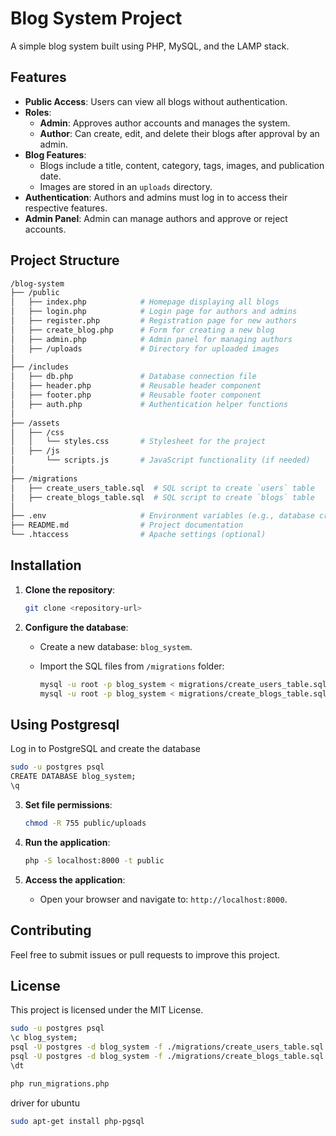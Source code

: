 # Blog System Project

A simple blog system built using PHP, MySQL, and the LAMP stack.

## Features

- **Public Access**: Users can view all blogs without authentication.
- **Roles**:
  - **Admin**: Approves author accounts and manages the system.
  - **Author**: Can create, edit, and delete their blogs after approval by an admin.
- **Blog Features**:
  - Blogs include a title, content, category, tags, images, and publication date.
  - Images are stored in an `uploads` directory.
- **Authentication**: Authors and admins must log in to access their respective features.
- **Admin Panel**: Admin can manage authors and approve or reject accounts.

## Project Structure

```bash
/blog-system
├── /public
│   ├── index.php            # Homepage displaying all blogs
│   ├── login.php            # Login page for authors and admins
│   ├── register.php         # Registration page for new authors
│   ├── create_blog.php      # Form for creating a new blog
│   ├── admin.php            # Admin panel for managing authors
│   ├── /uploads             # Directory for uploaded images
│
├── /includes
│   ├── db.php               # Database connection file
│   ├── header.php           # Reusable header component
│   ├── footer.php           # Reusable footer component
│   ├── auth.php             # Authentication helper functions
│
├── /assets
│   ├── /css
│   │   └── styles.css       # Stylesheet for the project
│   ├── /js
│       └── scripts.js       # JavaScript functionality (if needed)
│
├── /migrations
│   ├── create_users_table.sql  # SQL script to create `users` table
│   ├── create_blogs_table.sql  # SQL script to create `blogs` table
│
├── .env                     # Environment variables (e.g., database credentials)
├── README.md                # Project documentation
└── .htaccess                # Apache settings (optional)
```

## Installation

1. **Clone the repository**:

   ```bash
   git clone <repository-url>
   ```

2. **Configure the database**:

   - Create a new database: `blog_system`.
   - Import the SQL files from `/migrations` folder:

     ```bash
     mysql -u root -p blog_system < migrations/create_users_table.sql
     mysql -u root -p blog_system < migrations/create_blogs_table.sql
     ```

## Using Postgresql

Log in to PostgreSQL and create the database

```bash
sudo -u postgres psql
CREATE DATABASE blog_system;
\q
```

3. **Set file permissions**:

   ```bash
   chmod -R 755 public/uploads
   ```

4. **Run the application**:

   ```bash
   php -S localhost:8000 -t public
   ```

5. **Access the application**:
   - Open your browser and navigate to: `http://localhost:8000`.

## Contributing

Feel free to submit issues or pull requests to improve this project.

## License

This project is licensed under the MIT License.

```bash
sudo -u postgres psql
\c blog_system;
psql -U postgres -d blog_system -f ./migrations/create_users_table.sql
psql -U postgres -d blog_system -f ./migrations/create_blogs_table.sql
\dt

```

```bash
php run_migrations.php
```

driver for ubuntu

```bash
sudo apt-get install php-pgsql
```
